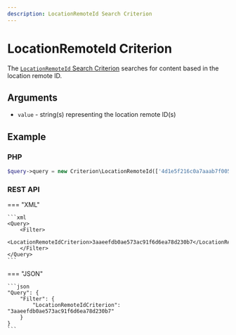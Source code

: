 ```yaml
---
description: LocationRemoteId Search Criterion
---
```


# LocationRemoteId Criterion

The [`LocationRemoteId` Search Criterion](/api/php_api/php_api_reference/classes/Ibexa-Contracts-Core-Repository-Values-Content-Query-Criterion-LocationRemoteId.html) searches for content based in the location remote ID.

## Arguments

- `value` - string(s) representing the location remote ID(s)

## Example

### PHP

``` php
$query->query = new Criterion\LocationRemoteId(['4d1e5f216c0a7aaab7f005ffd4b6a8a8', 'b81ef3e62b514188bfddd2a80d447d34']);
```

### REST API

=== "XML"

    ```xml
    <Query>
        <Filter>
            <LocationRemoteIdCriterion>3aaeefdb0ae573ac91f6d6ea78d230b7</LocationRemoteIdCriterion>
        </Filter>
    </Query>
    ```

=== "JSON"

    ```json
    "Query": {
        "Filter": {
            "LocationRemoteIdCriterion": "3aaeefdb0ae573ac91f6d6ea78d230b7"
        }
    }
    ```
